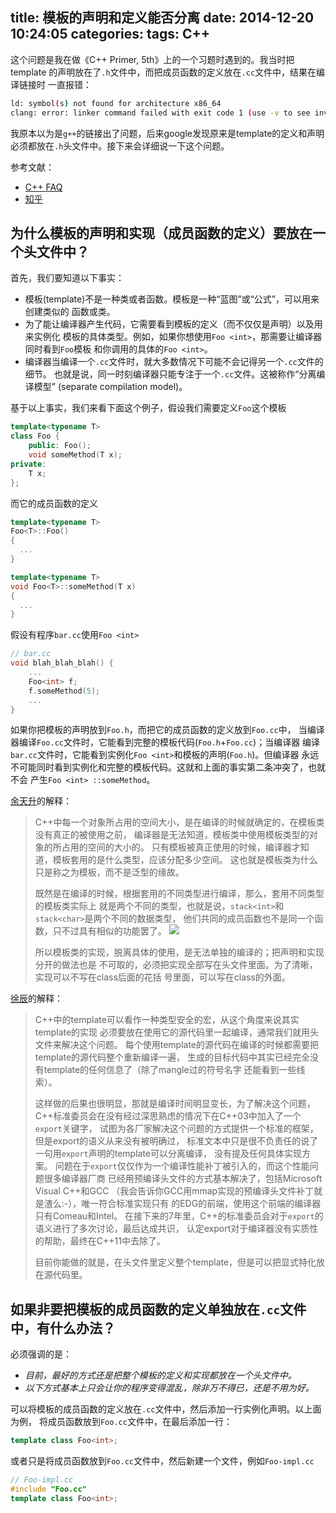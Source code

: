 title: 模板的声明和定义能否分离
date: 2014-12-20 10:24:05
categories:
tags: C++
---

这个问题是我在做《C++ Primer, 5th》上的一个习题时遇到的。我当时把template
的声明放在了`.h`文件中，而把成员函数的定义放在`.cc`文件中，结果在编译链接时
一直报错：

```bash
ld: symbol(s) not found for architecture x86_64
clang: error: linker command failed with exit code 1 (use -v to see invocation)
```

我原本以为是`g++`的链接出了问题，后来google发现原来是template的定义和声明
必须都放在`.h`头文件中。接下来会详细说一下这个问题。

参考文献：

* [C++ FAQ](http://www.parashift.com/c++-faq/templates-defn-vs-decl.html)
* [知乎](http://www.zhihu.com/question/20630104)

<!--more-->
## 为什么模板的声明和实现（成员函数的定义）要放在一个头文件中？

首先，我们要知道以下事实：

* 模板(template)不是一种类或者函数。模板是一种“蓝图”或“公式”，可以用来创建类似的
函数或类。
* 为了能让编译器产生代码，它需要看到模板的定义（而不仅仅是声明）以及用来实例化
模板的具体类型。例如，如果你想使用`Foo <int>`，那需要让编译器同时看到`Foo`模板
和你调用的具体的`Foo <int>`。
* 编译器当编译一个`.cc`文件时，就大多数情况下可能不会记得另一个`.cc`文件的细节。
也就是说，同一时刻编译器只能专注于一个`.cc`文件。这被称作“分离编译模型”
(separate compilation model)。

基于以上事实，我们来看下面这个例子，假设我们需要定义`Foo`这个模板

```C++
template<typename T> 
class Foo {
    public: Foo(); 
    void someMethod(T x); 
private: 
    T x; 
};
```
而它的成员函数的定义

```C++
template<typename T>
Foo<T>::Foo()
{
  ...
}

template<typename T>
void Foo<T>::someMethod(T x)
{
  ...
}
```
假设有程序`bar.cc`使用`Foo <int>`

```C++
// bar.cc 
void blah_blah_blah() {
    ... 
    Foo<int> f; 
    f.someMethod(5); 
    ... 
}
```

如果你把模板的声明放到`Foo.h`，而把它的成员函数的定义放到`Foo.cc`中，
当编译器编译`Foo.cc`文件时，它能看到完整的模板代码(`Foo.h`+`Foo.cc`)；当编译器
编译`bar.cc`文件时，它能看到实例化`Foo <int>`和模板的声明(`Foo.h`)。但编译器
永远不可能同时看到实例化和完整的模板代码。这就和上面的事实第二条冲突了，也就不会
产生`Foo <int> ::someMethod`。

[余天升](http://www.zhihu.com/people/flily)的解释：

> C++中每一个对象所占用的空间大小，是在编译的时候就确定的，在模板类没有真正的被使用之前，
> 编译器是无法知道，模板类中使用模板类型的对象的所占用的空间的大小的。
> 只有模板被真正使用的时候，编译器才知道，模板套用的是什么类型，应该分配多少空间。
> 这也就是模板类为什么只是称之为模板，而不是泛型的缘故。
> 
> 既然是在编译的时候，根据套用的不同类型进行编译，那么，套用不同类型的模板类实际上
> 就是两个不同的类型，也就是说，`stack<int>`和`stack<char>`是两个不同的数据类型，
> 他们共同的成员函数也不是同一个函数，只不过具有相似的功能罢了。
> ![](/img/121915_template.jpeg)
> 
> 所以模板类的实现，脱离具体的使用，是无法单独的编译的；把声明和实现分开的做法也是
> 不可取的，必须把实现全部写在头文件里面。为了清晰，实现可以不写在class后面的花括
> 号里面，可以写在class的外面。

[徐辰](http://www.zhihu.com/people/xu-chen-5)的解释：

> C++中的template可以看作一种类型安全的宏，从这个角度来说其实template的实现
> 必须要放在使用它的源代码里一起编译，通常我们就用头文件来解决这个问题。
> 每个使用template的源代码在编译的时候都需要把template的源代码整个重新编译一遍，
> 生成的目标代码中其实已经完全没有template的任何信息了（除了mangle过的符号名字
> 还能看到一些线索）。
> 
> 这样做的后果也很明显，那就是编译时间明显变长，为了解决这个问题，
> C++标准委员会在没有经过深思熟虑的情况下在C++03中加入了一个`export`关键字，
> 试图为各厂家解决这个问题的方式提供一个标准的框架，但是export的语义从来没有被明确过，
> 标准文本中只是很不负责任的说了一句用`export`声明的template可以分离编译，
> 没有提及任何具体实现方案。
> 问题在于`export`仅仅作为一个编译性能补丁被引入的，而这个性能问题很多编译器厂商
> 已经用预编译头文件的方式基本解决了，包括Microsoft Visual C++和GCC
> （我会告诉你GCC用mmap实现的预编译头文件补丁就是渣么:-），唯一符合标准实现只有
> 的EDG的前端，使用这个前端的编译器只有Comeau和Intel。
> 在接下来的7年里，C++的标准委员会对于`export`的语义进行了多次讨论，最后达成共识，
> 认定export对于编译器没有实质性的帮助，最终在C++11中去除了。
> 
> 目前你能做的就是，在头文件里定义整个template，但是可以把显式特化放在源代码里。

## 如果非要把模板的成员函数的定义单独放在`.cc`文件中，有什么办法？ 

必须强调的是：

* *目前，最好的方式还是把整个模板的定义和实现都放在一个头文件中。*
* *以下方式基本上只会让你的程序变得混乱，除非万不得已，还是不用为好。*

可以将模板的成员函数的定义放在`.cc`文件中，然后添加一行实例化声明。以上面为例，
将成员函数放到`Foo.cc`文件中，在最后添加一行：

```C++
template class Foo<int>;
```
或者只是将成员函数放到`Foo.cc`文件中，然后新建一个文件，例如`Foo-impl.cc`
```C++
// Foo-impl.cc
#include "Foo.cc"
template class Foo<int>;
```








